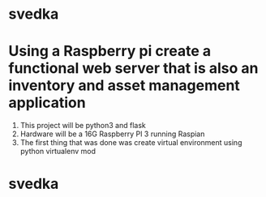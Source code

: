 # svedka
# Using a Raspberry pi create a functional web server that is also an inventory and asset management application

1. This project will be python3 and flask
2. Hardware will be a 16G Raspberry PI 3 running Raspian
3. The first thing that was done was create virtual environment using python virtualenv mod

# svedka
